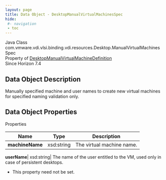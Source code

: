 ```yaml
---
layout: page
title: Data Object - DesktopManualVirtualMachinesSpec
hide:
 #- navigation
 - toc
---
```






Java Class
    com.vmware.vdi.vlsi.binding.vdi.resources.Desktop.ManualVirtualMachinesSpec  
Property of
     [DesktopManualVirtualMachineDefinition](vdi.resources.Desktop.ManualVirtualMachineDefinition.md#field_detail)  
Since 
    Horizon 7.4

## Data Object Description 

Manually specified machine and user names to create new virtual machines for specified naming validation only. 

## Data Object Properties

Properties

Name |  Type |  Description   
---|---|---  
**machineName**|  xsd:string|  The virtual machine name.   
  
**userName**|  xsd:string|  The name of the user entitled to the VM, used only in case of persistent desktops.   


* This property need not be set.

  
  
  
   
  
  

